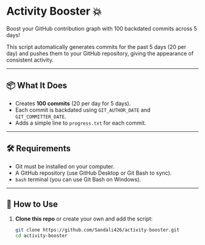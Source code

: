 # Activity Booster 💥

Boost your GitHub contribution graph with 100 backdated commits across 5 days!

This script automatically generates commits for the past 5 days (20 per day) and pushes them to your GitHub repository, giving the appearance of consistent activity.

---

## 📦 What It Does

- Creates **100 commits** (20 per day for 5 days).
- Each commit is backdated using `GIT_AUTHOR_DATE` and `GIT_COMMITTER_DATE`.
- Adds a simple line to `progress.txt` for each commit.

---

## 🛠 Requirements

- Git must be installed on your computer.
- A GitHub repository (use GitHub Desktop or Git Bash to sync).
- `bash` terminal (you can use Git Bash on Windows).

---

## 🚀 How to Use

1. **Clone this repo** or create your own and add the script:

   ```bash
   git clone https://github.com/Sandali426/activity-booster.git
   cd activity-booster
